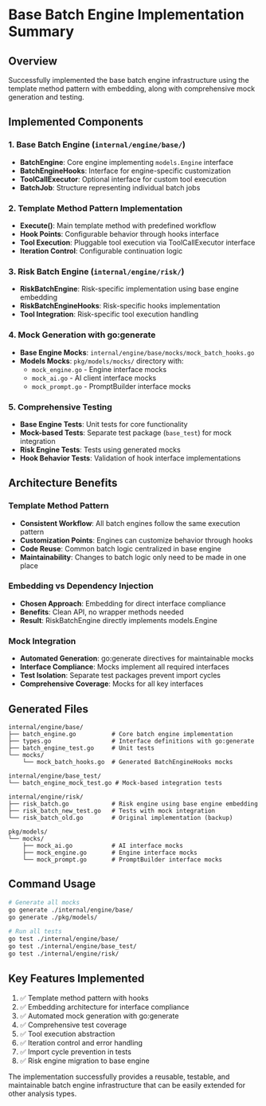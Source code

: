 # Base Batch Engine Implementation Summary

## Overview

Successfully implemented the base batch engine infrastructure using the template method pattern with embedding, along with comprehensive mock generation and testing.

## Implemented Components

### 1. Base Batch Engine (`internal/engine/base/`)

- **BatchEngine**: Core engine implementing `models.Engine` interface
- **BatchEngineHooks**: Interface for engine-specific customization
- **ToolCallExecutor**: Optional interface for custom tool execution
- **BatchJob**: Structure representing individual batch jobs

### 2. Template Method Pattern Implementation

- **Execute()**: Main template method with predefined workflow
- **Hook Points**: Configurable behavior through hooks interface
- **Tool Execution**: Pluggable tool execution via ToolCallExecutor interface
- **Iteration Control**: Configurable continuation logic

### 3. Risk Batch Engine (`internal/engine/risk/`)

- **RiskBatchEngine**: Risk-specific implementation using base engine embedding
- **RiskBatchEngineHooks**: Risk-specific hooks implementation
- **Tool Integration**: Risk-specific tool execution handling

### 4. Mock Generation with go:generate

- **Base Engine Mocks**: `internal/engine/base/mocks/mock_batch_hooks.go`
- **Models Mocks**: `pkg/models/mocks/` directory with:
  - `mock_engine.go` - Engine interface mocks
  - `mock_ai.go` - AI client interface mocks
  - `mock_prompt.go` - PromptBuilder interface mocks

### 5. Comprehensive Testing

- **Base Engine Tests**: Unit tests for core functionality
- **Mock-based Tests**: Separate test package (`base_test`) for mock integration
- **Risk Engine Tests**: Tests using generated mocks
- **Hook Behavior Tests**: Validation of hook interface implementations

## Architecture Benefits

### Template Method Pattern

- **Consistent Workflow**: All batch engines follow the same execution pattern
- **Customization Points**: Engines can customize behavior through hooks
- **Code Reuse**: Common batch logic centralized in base engine
- **Maintainability**: Changes to batch logic only need to be made in one place

### Embedding vs Dependency Injection

- **Chosen Approach**: Embedding for direct interface compliance
- **Benefits**: Clean API, no wrapper methods needed
- **Result**: RiskBatchEngine directly implements models.Engine

### Mock Integration

- **Automated Generation**: go:generate directives for maintainable mocks
- **Interface Compliance**: Mocks implement all required interfaces
- **Test Isolation**: Separate test packages prevent import cycles
- **Comprehensive Coverage**: Mocks for all key interfaces

## Generated Files

```
internal/engine/base/
├── batch_engine.go          # Core batch engine implementation
├── types.go                 # Interface definitions with go:generate
├── batch_engine_test.go     # Unit tests
└── mocks/
    └── mock_batch_hooks.go  # Generated BatchEngineHooks mocks

internal/engine/base_test/
└── batch_engine_mock_test.go # Mock-based integration tests

internal/engine/risk/
├── risk_batch.go            # Risk engine using base engine embedding
├── risk_batch_new_test.go   # Tests with mock integration
└── risk_batch_old.go        # Original implementation (backup)

pkg/models/
└── mocks/
    ├── mock_ai.go           # AI interface mocks
    ├── mock_engine.go       # Engine interface mocks
    └── mock_prompt.go       # PromptBuilder interface mocks
```

## Command Usage

```bash
# Generate all mocks
go generate ./internal/engine/base/
go generate ./pkg/models/

# Run all tests
go test ./internal/engine/base/
go test ./internal/engine/base_test/
go test ./internal/engine/risk/
```

## Key Features Implemented

1. ✅ Template method pattern with hooks
2. ✅ Embedding architecture for interface compliance
3. ✅ Automated mock generation with go:generate
4. ✅ Comprehensive test coverage
5. ✅ Tool execution abstraction
6. ✅ Iteration control and error handling
7. ✅ Import cycle prevention in tests
8. ✅ Risk engine migration to base engine

The implementation successfully provides a reusable, testable, and maintainable batch engine infrastructure that can be easily extended for other analysis types.
